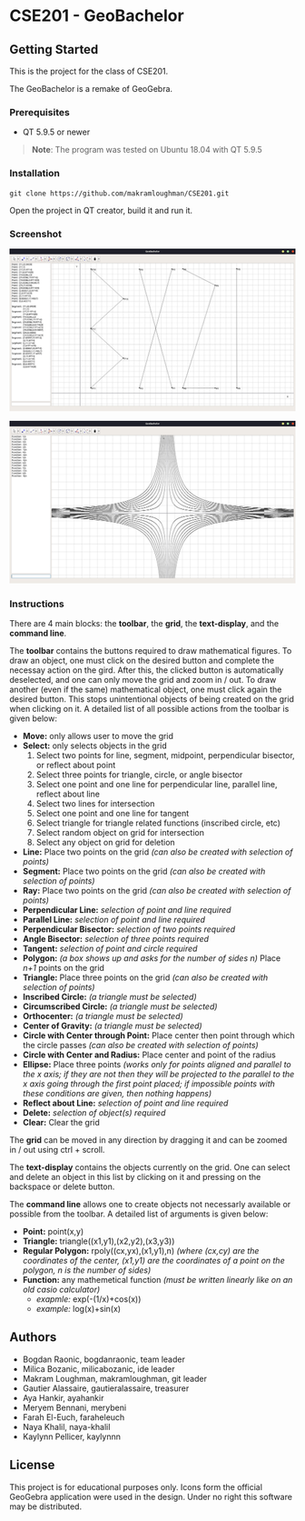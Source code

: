 # CSE201 - GeoBachelor

## Getting Started

This is the project for the class of CSE201.
 
The GeoBachelor is a remake of GeoGebra.

### Prerequisites

- QT 5.9.5 or newer

>**Note**: The program was tested on Ubuntu 18.04 with QT 5.9.5

### Installation

```
git clone https://github.com/makramloughman/CSE201.git
```
Open the project in QT creator, build it and run it.

### Screenshot

![Preview](/GeoBachelor/images/bx21.png)

![Preview](/GeoBachelor/images/bx21(2).png)

### Instructions

There are 4 main blocks: the **toolbar**, the **grid**, the **text-display**, and the **command line**.

The **toolbar** contains the buttons required to draw mathematical figures. To draw an object, one must click on the desired button and complete the necessay action on the gird. After this, the clicked button is automatically deselected, and one can only move the grid and zoom in / out. To draw another (even if the same) mathematical object, one must click again the desired button. This stops unintentional objects of being created on the grid when clicking on it. A detailed list of all possible actions from the toolbar is given below:

* **Move:** only allows user to move the grid
* **Select:** only selects objects in the grid 
    1. Select two points for line, segment, midpoint, perpendicular bisector, or reflect about point
    2. Select three points for triangle, circle, or angle bisector
    3. Select one point and one line for perpendicular line, parallel line, reflect about line
    4. Select two lines for intersection
    5. Select one point and one line for tangent
    6. Select triangle for triangle related functions (inscribed circle, etc)
    7. Select random object on grid for intersection
    8. Select any object on grid for deletion
* **Line:** Place two points on the grid *(can also be created with selection of points)*
* **Segment:** Place two points on the grid *(can also be created with selection of points)*
* **Ray:** Place two points on the grid *(can also be created with selection of points)*
* **Perpendicular Line:** *selection of point and line required*
* **Parallel Line:** *selection of point and line required*
* **Perpendicular Bisector:** *selection of two points required*
* **Angle Bisector:** *selection of three points required*
* **Tangent:** *selection of point and circle required*
* **Polygon:** *(a box shows up and asks for the number of sides n)* Place *n+1* points on the grid
* **Triangle:** Place three points on the grid *(can also be created with selection of points)*
* **Inscribed Circle:** *(a triangle must be selected)*
* **Circumscribed Circle:** *(a triangle must be selected)*
* **Orthocenter:** *(a triangle must be selected)*
* **Center of Gravity:** *(a triangle must be selected)*
* **Circle with Center through Point:** Place center then point through which the circle passes *(can also be created with selection of points)*
* **Circle with Center and Radius:** Place center and point of the radius
* **Ellipse:** Place three points *(works only for points aligned and parallel to the x axis; if they are not then they will be projected to the parallel to the x axis going through the first point placed; if impossible points with these conditions are given, then nothing happens)* 
* **Reflect about Line:** *selection of point and line required*
* **Delete:** *selection of object(s) required*
* **Clear:** Clear the grid

The **grid** can be moved in any direction by dragging it and can be zoomed in / out using ctrl + scroll.

The **text-display** contains the objects currently on the grid. One can select and delete an object in this list by clicking on it and pressing on the backspace or delete button.

The **command line** allows one to create objects not necessarly available or possible from the toolbar. A detailed list of arguments is given below:

* **Point:** point(x,y)
* **Triangle:** triangle((x1,y1),(x2,y2),(x3,y3))
* **Regular Polygon:** rpoly((cx,yx),(x1,y1),n) *(where (cx,cy) are the coordinates of the center, (x1,y1) are the coordinates of a point on the polygon, n is the number of sides)*
* **Function:** any mathemetical function *(must be written linearly like on an old casio calculator)*
    * *exapmle:* exp(-(1/x)+cos(x))
    * *example:* log(x)+sin(x)

## Authors

- Bogdan Raonic, bogdanraonic, team leader
- Milica Bozanic, milicabozanic, ide leader
- Makram Loughman, makramloughman, git leader
- Gautier Alassaire, gautieralassaire, treasurer 
- Aya Hankir, ayahankir
- Meryem Bennani, merybeni
- Farah El-Euch, faraheleuch
- Naya Khalil, naya-khalil
- Kaylynn Pellicer, kaylynnn

## License

This project is for educational purposes only. Icons form the official GeoGebra application were used in the design. Under no right this software may be distributed.
